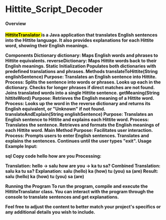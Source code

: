 # Hittite_Script_Decoder
<h4>Overview<h4>
<mark>HittiteTranslator </mark>is a Java application that translates English sentences into the Hittite language. It also provides explanations for each Hittite word, showing their English meanings.

Components
Dictionary
dictionary: Maps English words and phrases to Hittite equivalents.
reverseDictionary: Maps Hittite words back to their English meanings.
Static Initialization
Populates both dictionaries with predefined translations and phrases.
Methods
translateToHittite(String englishSentence)
Purpose: Translates an English sentence into Hittite.
Process:
Splits the sentence into words or phrases.
Looks up each in the dictionary.
Checks for longer phrases if direct matches are not found.
Joins translated words into a single Hittite sentence.
getMeaning(String hittiteWord)
Purpose: Retrieves the English meaning of a Hittite word.
Process: Looks up the word in the reverse dictionary and returns its English equivalent, or "Unknown" if not found.
translateAndExplain(String englishSentence)
Purpose: Translates an English sentence to Hittite and explains each Hittite word.
Process:
Translates the sentence.
Retrieves and formats the English meanings of each Hittite word.
Main Method
Purpose: Facilitates user interaction.
Process:
Prompts users to enter English sentences.
Translates and explains the sentences.
Continues until the user types "exit".
Usage Example
Input:

sql
Copy code
hello how are you
Processing:

Translation:
hello → salu
how are you → ka tu sa?
Combined Translation: salu ka tu sa?
Explanation:
salu (hello)
ka (how)
tu (you)
sa (are)
Result: salu (hello) ka (how) tu (you) sa (are)

Running the Program
To run the program, compile and execute the HittiteTranslator class. You can interact with the program through the console to translate sentences and get explanations.

Feel free to adjust the content to better match your project's specifics or any additional details you wish to include.
